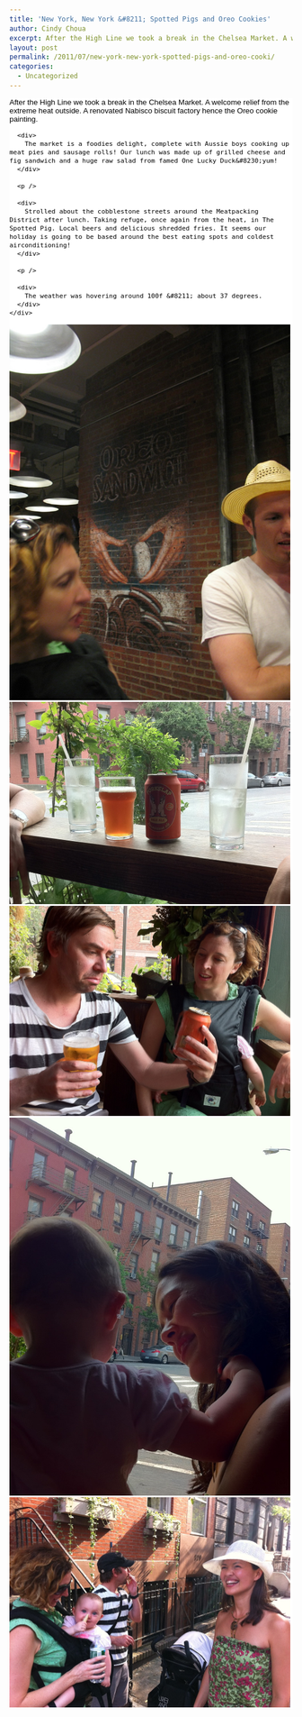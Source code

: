 ```yaml
---
title: 'New York, New York &#8211; Spotted Pigs and Oreo Cookies'
author: Cindy Choua
excerpt: After the High Line we took a break in the Chelsea Market. A welcome relief from the extreme heat outside. A renovated Nabisco biscuit factory hence the Oreo cookie painting.The market is a foodies delight, complete with Aussie boys cooking up mea...
layout: post
permalink: /2011/07/new-york-new-york-spotted-pigs-and-oreo-cooki/
categories:
  - Uncategorized
---
```

<div style="color:#000;background-color:#fff;font-family:arial, helvetica, sans-serif;font-size:10pt;">
  <div>
    <div style="color:rgb(0,0,0);background-color:rgb(255,255,255);font-size:10pt;font-family:arial, helvetica, sans-serif;">
      <div>
        After the High Line we took a break in the Chelsea Market. A welcome relief from the extreme heat outside. A renovated Nabisco biscuit factory hence the Oreo cookie painting.
      </div>
      
      <div>
        The market is a foodies delight, complete with Aussie boys cooking up meat pies and sausage rolls! Our lunch was made up of grilled cheese and fig sandwich and a huge raw salad from famed One Lucky Duck&#8230;yum!
      </div>
      
      <p />
      
      <div>
        Strolled about the cobblestone streets around the Meatpacking District after lunch. Taking refuge, once again from the heat, in The Spotted Pig. Local beers and delicious shredded fries. It seems our holiday is going to be based around the best eating spots and coldest airconditioning!
      </div>
      
      <p />
      
      <div>
        The weather was hovering around 100f &#8211; about 37 degrees.
      </div>
    </div>
  </div>
</div>

<div class='p_embed p_image_embed'>
  <a href="/wp-content/uploads/2011/07/img_5490-scaled-1000.jpg"><img alt="Img_5490" height="667" src="/wp-content/uploads/2011/07/img_5490-scaled-1000.jpg?w=225" width="500" /></a><a href="/wp-content/uploads/2011/07/img_1315-scaled-1000.jpg"><img alt="Img_1315" height="359" src="/wp-content/uploads/2011/07/img_1315-scaled-1000.jpg?w=300" width="500" /></a><a href="/wp-content/uploads/2011/07/img_1319-scaled-1000.jpg"><img alt="Img_1319" height="373" src="/wp-content/uploads/2011/07/img_1319-scaled-1000.jpg?w=300" width="500" /></a><a href="/wp-content/uploads/2011/07/img_1321-scaled-1000.jpg"><img alt="Img_1321" height="671" src="/wp-content/uploads/2011/07/img_1321-scaled-1000.jpg?w=223" width="500" /></a><a href="/wp-content/uploads/2011/07/img_1330-scaled-1000.jpg"><img alt="Img_1330" height="373" src="/wp-content/uploads/2011/07/img_1330-scaled-1000.jpg?w=300" width="500" /></a>
</div>